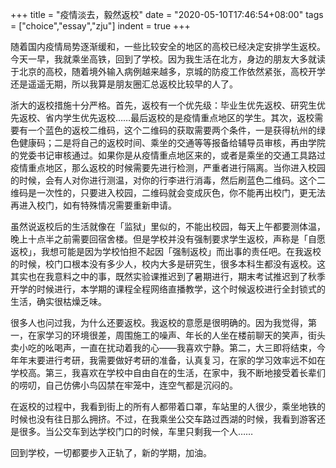 +++
title = "疫情淡去，毅然返校"
date = "2020-05-10T17:46:54+08:00"
tags = ["choice","essay","zju"]
indent = true
+++

随着国内疫情局势逐渐缓和，一些比较安全的地区的高校已经决定安排学生返校。今天一早，我就乘坐高铁，回到了学校。因为我生活在北方，身边的朋友大多就读于北京的高校，随着境外输入病例越来越多，京城的防疫工作依然紧张，高校开学还是遥遥无期，所以我算是朋友圈汇总返校比较早的人了。

浙大的返校措施十分严格。首先，返校有一个优先级：毕业生优先返校、研究生优先返校、省内学生优先返校……最后返校的是疫情重点地区的学生。其次，返校需要有一个蓝色的返校二维码，这个二维码的获取需要两个条件，一是获得杭州的绿色健康码；二是将自己的返校时间、乘坐的交通等等报备给辅导员审核，再由学院的党委书记审核通过。如果你是从疫情重点地区来的，或者是乘坐的交通工具路过疫情重点地区，那么返校的时候需要先进行检测，严重者进行隔离。当你进入校园的时候，会有人对你进行测温，对你的行李进行消毒，然后刷蓝色二维码。这个二维码是一次性的，只要进入校园，二维码就会变成灰色，你不能再出校门，更无法再进入校门，如有特殊情况需要重新申请。

虽然说返校后的生活就像在「监狱」里似的，不能出校园，每天上午都要测体温，晚上十点半之前需要回宿舍楼。但是学校并没有强制要求学生返校，声称是「自愿返校」，我想可能是因为学校怕担不起因「强制返校」而出事的责任吧。在我返校的时候，校门口根本没有多少人，校内大多是研究生，很多本科生都没有返校。这其实也在我意料之中的事，既然实验课推迟到了暑期进行，期末考试推迟到了秋季开学的时候进行，本学期的课程全程网络直播教学，这个时候返校进行全封锁式的生活，确实很枯燥乏味。

很多人也问过我，为什么还要返校。我返校的意愿是很明确的。因为我觉得，第一，在家学习的环境很差，周围施工的噪声、年长的人坐在楼前聊天的笑声，街头卖小吃的吆喝声，一直在扰动着我的心——我喜欢宁静。第二，大三即将结束，今年年末要进行考研，我需要做好考研的准备，认真复习，在家的学习效率远不如在学校高。第三，我喜欢在学校中自由自在的生活，在家中，我不断地接受着长辈们的唠叨，自己仿佛小鸟囚禁在牢笼中，连空气都是沉闷的。

在返校的过程中，我看到街上的所有人都带着口罩，车站里的人很少，乘坐地铁的时候也没有往日那么拥挤。不过，在我乘坐公交车路过西湖的时候，我看到游客还是很多。当公交车到达学校门口的时候，车里只剩我一个人……

回到学校，一切都要步入正轨了，新的学期，加油。